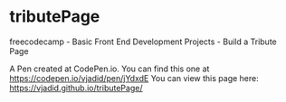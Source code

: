 # tributePage
freecodecamp - Basic Front End Development Projects - Build a Tribute Page

A Pen created at CodePen.io. You can find this one at https://codepen.io/vjadid/pen/jYdxdE
You can view this page here: https://vjadid.github.io/tributePage/
